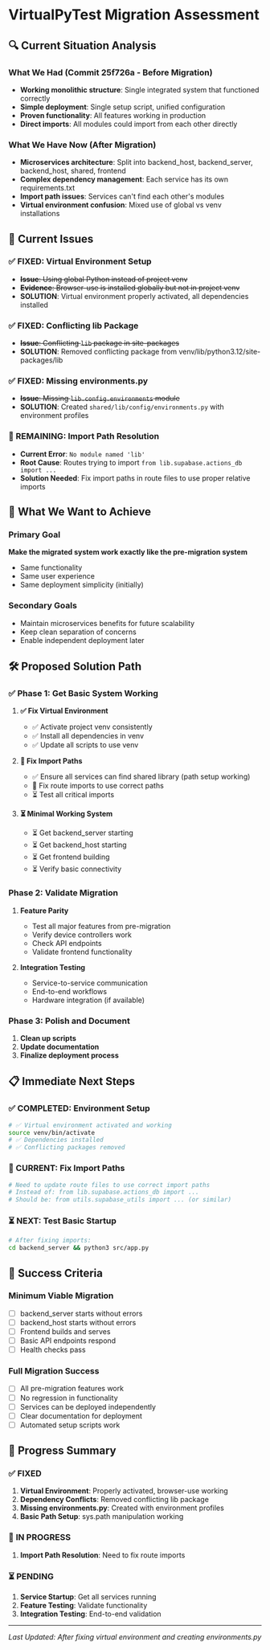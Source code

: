# VirtualPyTest Migration Assessment

## 🔍 Current Situation Analysis

### What We Had (Commit 25f726a - Before Migration)
- **Working monolithic structure**: Single integrated system that functioned correctly
- **Simple deployment**: Single setup script, unified configuration
- **Proven functionality**: All features working in production
- **Direct imports**: All modules could import from each other directly

### What We Have Now (After Migration)
- **Microservices architecture**: Split into backend_host, backend_server, backend_host, shared, frontend
- **Complex dependency management**: Each service has its own requirements.txt
- **Import path issues**: Services can't find each other's modules
- **Virtual environment confusion**: Mixed use of global vs venv installations

## 🚨 Current Issues

### ✅ FIXED: Virtual Environment Setup
- ~~**Issue**: Using global Python instead of project venv~~
- ~~**Evidence**: Browser-use is installed globally but not in project venv~~
- **SOLUTION**: Virtual environment properly activated, all dependencies installed

### ✅ FIXED: Conflicting lib Package
- ~~**Issue**: Conflicting `lib` package in site-packages~~
- **SOLUTION**: Removed conflicting package from venv/lib/python3.12/site-packages/lib

### ✅ FIXED: Missing environments.py
- ~~**Issue**: Missing `lib.config.environments` module~~
- **SOLUTION**: Created `shared/lib/config/environments.py` with environment profiles

### 🔄 REMAINING: Import Path Resolution
- **Current Error**: `No module named 'lib'`
- **Root Cause**: Routes trying to import `from lib.supabase.actions_db import ...`
- **Solution Needed**: Fix import paths in route files to use proper relative imports

## 🎯 What We Want to Achieve

### Primary Goal
**Make the migrated system work exactly like the pre-migration system**
- Same functionality
- Same user experience
- Same deployment simplicity (initially)

### Secondary Goals
- Maintain microservices benefits for future scalability
- Keep clean separation of concerns
- Enable independent deployment later

## 🛠️ Proposed Solution Path

### ✅ Phase 1: Get Basic System Working
1. **✅ Fix Virtual Environment**
   - ✅ Activate project venv consistently
   - ✅ Install all dependencies in venv
   - ✅ Update all scripts to use venv

2. **🔄 Fix Import Paths**
   - ✅ Ensure all services can find shared library (path setup working)
   - 🔄 Fix route imports to use correct paths
   - ⏳ Test all critical imports

3. **⏳ Minimal Working System**
   - ⏳ Get backend_server starting
   - ⏳ Get backend_host starting
   - ⏳ Get frontend building
   - ⏳ Verify basic connectivity

### Phase 2: Validate Migration
1. **Feature Parity**
   - Test all major features from pre-migration
   - Verify device controllers work
   - Check API endpoints
   - Validate frontend functionality

2. **Integration Testing**
   - Service-to-service communication
   - End-to-end workflows
   - Hardware integration (if available)

### Phase 3: Polish and Document
1. **Clean up scripts**
2. **Update documentation**
3. **Finalize deployment process**

## 📋 Immediate Next Steps

### ✅ COMPLETED: Environment Setup
```bash
# ✅ Virtual environment activated and working
source venv/bin/activate
# ✅ Dependencies installed
# ✅ Conflicting packages removed
```

### 🔄 CURRENT: Fix Import Paths
```bash
# Need to update route files to use correct import paths
# Instead of: from lib.supabase.actions_db import ...
# Should be: from utils.supabase_utils import ... (or similar)
```

### ⏳ NEXT: Test Basic Startup
```bash
# After fixing imports:
cd backend_server && python3 src/app.py
```

## 🎯 Success Criteria

### Minimum Viable Migration
- [ ] backend_server starts without errors
- [ ] backend_host starts without errors  
- [ ] Frontend builds and serves
- [ ] Basic API endpoints respond
- [ ] Health checks pass

### Full Migration Success
- [ ] All pre-migration features work
- [ ] No regression in functionality
- [ ] Services can be deployed independently
- [ ] Clear documentation for deployment
- [ ] Automated setup scripts work

## 📝 Progress Summary

### ✅ **FIXED**
1. **Virtual Environment**: Properly activated, browser-use working
2. **Dependency Conflicts**: Removed conflicting lib package
3. **Missing environments.py**: Created with environment profiles
4. **Basic Path Setup**: sys.path manipulation working

### 🔄 **IN PROGRESS**
1. **Import Path Resolution**: Need to fix route imports

### ⏳ **PENDING**
1. **Service Startup**: Get all services running
2. **Feature Testing**: Validate functionality
3. **Integration Testing**: End-to-end validation

---

*Last Updated: After fixing virtual environment and creating environments.py* 